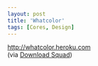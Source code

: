 ```yaml
---
layout: post
title: 'Whatcolor'
tags: [Cores, Design]
---
```


<http://whatcolor.heroku.com><br>
(via [Download Squad](http://www.downloadsquad.com/2010/10/03/what-color-is-a-beautiful-minimalist-way-to-convert-numbers-to))
